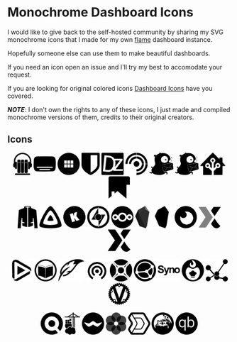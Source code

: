 # Monochrome Dashboard Icons
I would like to give back to the self-hosted community by sharing my SVG monochrome icons that I made for my own [flame](https://github.com/pawelmalak/flame) dashboard instance.

Hopefully someone else can use them to make beautiful dashboards.

If you need an icon open an issue and I'll try my best to accomodate your request.

If you are looking for original colored icons [Dashboard Icons](https://github.com/walkxcode/dashboard-icons) have you covered.

***NOTE***: I don't own the rights to any of these icons, I just made and compiled monochrome versions of them, credits to their original creators.

## Icons
<p align="center"><img src="SVG/Audiobookshelf.svg" height="50px"> <img src="SVG/Bazarr.svg" width="50px"> <img src="SVG/Benotes.svg" height="50px"> <img src="SVG/Bitwarden.svg" height="50px"> <img src="SVG/Dozzle.svg" height="50px"> <img src="SVG/Freshrss.svg" height="50px"> <img src="SVG/Gotify.svg" height="50px"> <img src="SVG/Gotify2.svg" height="50px"> <img src="SVG/HomeAssistant.svg" height="50px"> <img src="SVG/Homepage.svg" height="50px"> </p>

<p align="center"><img src="SVG/Jackett.svg" height="50px"> <img src="SVG/Jellyfin.svg" height="50px"> <img src="SVG/Komga.svg" height="50px"> <img src="SVG/Lidarr.svg" height="50px"> <img src="SVG/Nextcloud.svg" height="50px"> <img src="SVG/Obsidian.svg" height="50px"> <img src="SVG/Obsidian2.svg" height="50px"> <img src="SVG/Overseerr.svg" height="50px"> <img src="SVG/Plex.svg" width="50px"> <img src="SVG/Plex2.svg" height="50px"></p>

<p align="center"><img src="SVG/Radarr.svg" height="50px"> <img src="SVG/Readarr.svg" height="50px"> <img src="SVG/Slskd.svg" height="50px"> <img src="SVG/Snapdrop.svg" height="50px"> <img src="SVG/Sonarr.svg" height="50px"> <img src="SVG/Syncthing.svg" height="50px"> <img src="SVG/Synology.svg" height="50px"> <img src="SVG/Tandoor.svg" width="50px"> <img src="SVG/Tautulli.svg" height="50px"> <img src="SVG/Vaultwarden.svg" height="50px"> </p>

<p align="center"><img src="SVG/YourSpotify.svg" height="50px"> <img src="SVG/Portainer.svg" height="50px"> <img src="SVG/Ferdium.svg" height="50px"> <img src="SVG/SynologyPhotos.svg" height="50px"> <img src="SVG/SynologyDrive.svg" height="50px"> <img src="SVG/Prowlarr.svg" height="50px"> <img src="SVG/Qbittorrent.svg" height="50px"></p>
